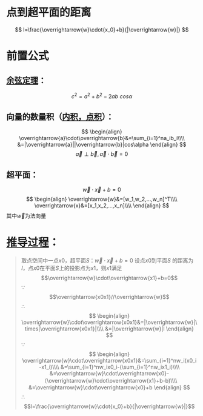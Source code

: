 # 点到超平面的距离
$$
l=\frac{\overrightarrow{w}\cdot{x_0}+b}{|\overrightarrow{w}|}
$$

# 前置公式
## [余弦定理](https://baike.baidu.com/item/余弦定理/957460?fr=aladdin)：
$$c^2=a^2+b^2-2ab\ cos{\alpha}$$
## 向量的数量积（[内积，点积](https://baike.baidu.com/item/%E7%82%B9%E7%A7%AF/9648528?fromtitle=%E5%86%85%E7%A7%AF&fromid=422863)）：
$$
\begin{align}
\overrightarrow{a}\cdot\overrightarrow{b}&=\sum_{i=1}^na_ib_i\\\\
&=|\overrightarrow{a}||\overrightarrow{b}|cos\alpha
\end{align}
$$
$$
\overrightarrow{a}\perp\overrightarrow{b},\overrightarrow{a}\cdot\overrightarrow{b}=0
$$
## 超平面：
$$\overrightarrow{w}\cdot\overrightarrow{x}+b=0$$
$$
\begin{align}
\overrightarrow{w}&=[w_1,w_2,...,w_n]^T\\\\
\overrightarrow{x}&=[x_1,x_2,...,x_n]\\\\
\end{align}
$$
其中$\overrightarrow{w}$为法向量

# [推导过程]((https://www.cnblogs.com/yanganling/p/8007050.html))：
>取点空间中一点$x0$，超平面$S$：$\overrightarrow{w}\cdot\overrightarrow{x}+b=0$
设点$x0$到平面$S$ 的距离为$l$，点$x0$在平面$S$上的投影点为$x1$，则$x1$满足
$$\overrightarrow{w}\cdot\overrightarrow{x1}+b=0$$
$\because$
$$\overrightarrow{x0x1}//\overrightarrow{w}$$
$\therefore$
$$
\begin{align}
\overrightarrow{w}\cdot\overrightarrow{x0x1}&=|\overrightarrow{w}|\times|\overrightarrow{x0x1}|\\\\
&=|\overrightarrow{w}|l
\end{align}
$$
$\because$
$$
\begin{align}
\overrightarrow{w}\cdot\overrightarrow{x0x1}&=\sum_{i=1}^nw_i(x0_i-x1_i)\\\\
&=\sum_{i=1}^nw_ix0_i-(\sum_{i=1}^nw_ix1_i)\\\\
&=\overrightarrow{w}\cdot\overrightarrow{x0}-（\overrightarrow{w}\cdot\overrightarrow{x1}+b-b)\\\\
&=\overrightarrow{w}\cdot\overrightarrow{x0}+b
\end{align}
$$
$\therefore$
$$l=\frac{\overrightarrow{w}\cdot{x_0}+b}{|\overrightarrow{w}|}$$